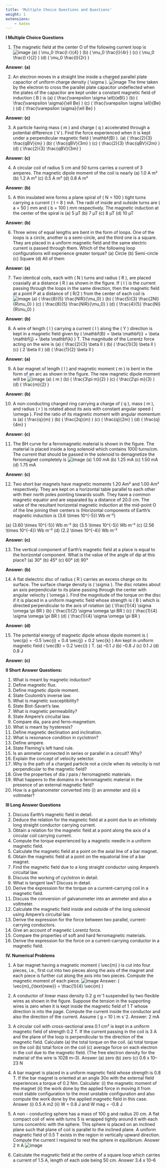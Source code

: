 ```yaml
---
title: 'Multiple Choice Questions and Questions'
weight: 1
extensions:
    - katex
---
```

**I Multiple Choice Questions**

1. The magnetic field at the center O of the following current loop is
![image](mcq1.png)
   (a) \( \mu_0 \frac{I r}{4} \)
   (b) \( \mu_0 \frac{I}{4r} \)
   (c) \( \mu_0 \frac{I r}{2} \)
   (d) \( \mu_0 \frac{I}{2r} \)

**Answer: (a)**

2. An electron moves in a straight line inside a charged parallel plate capacitor of uniform charge density \( \sigma \). 
![image](mcq2.png)
The time taken by the electron to cross the parallel plate capacitor undeflected when the plates of the capacitor are kept under a constant magnetic field of induction \( B \) is
   (a) \( \frac{\varepsilon \sigma \ell}{eBl} \)
   (b) \( \frac{\varepsilon \sigma}{\ell Be} \)
   (c) \( \frac{\varepsilon \sigma \ell}{Be} \)
   (d) \( \frac{\varepsilon \sigma}{\ell Be} \)

**Answer: (c)**

3. A particle having mass \( m \) and charge \( q \) accelerated through a potential difference \( V \). Find the force experienced when it is kept under a perpendicular magnetic field \( \mathbf{B} \).
   (a) \( \frac{2}{3} \frac{qBV}{m} \)
   (b) \( \frac{qBV}{3m} \)
   (c) \( \frac{2}{3} \frac{qBV}{2m} \)
   (d) \( \frac{2}{3} \frac{qBV}{3m} \)

**Answer: (c)**

4. A circular coil of radius 5 cm and 50 turns carries a current of 3 amperes. The magnetic dipole moment of the coil is nearly
   (a) 1.0 A m²
   (b) 1.2 A m²
   (c) 0.5 A m²
   (d) 0.8 A m²

**Answer: (b)**

5. A thin insulated wire forms a plane spiral of \( N = 100 \) tight turns carrying a current \( I = 8 \) mA. The radii of inside and outside turns are \( a = 50 \) mm and \( b = 100 \) mm respectively. The magnetic induction at the center of the spiral is
   (a) 5 µT
   (b) 7 µT
   (c) 8 µT
   (d) 10 µT

**Answer: (b)**

6. Three wires of equal lengths are bent in the form of loops. One of the loops is a circle, another is a semi-circle, and the third one is a square. They are placed in a uniform magnetic field and the same electric current is passed through them. Which of the following loop configurations will experience greater torque?
   (a) Circle
   (b) Semi-circle
   (c) Square
   (d) All of them

**Answer: (a)**

7. Two identical coils, each with \( N \) turns and radius \( R \), are placed coaxially at a distance \( R \) as shown in the figure. If \( I \) is the current passing through the loops in the same direction, then the magnetic field at a point P at a distance of \( R/2 \) from the center of each coil is
![image](mcq7.png)
   (a) \( \frac{8}{5} \frac{NIR}{\mu_0} \)
   (b) \( \frac{5}{3} \frac{2NI}{R\mu_0} \)
   (c) \( \frac{8}{5} \frac{NIR}{\mu_0} \)
   (d) \( \frac{4}{5} \frac{NI}{R\mu_0} \)

**Answer: (b)**

8. A wire of length \( l \) carrying a current \( I \) along the \( Y \) direction is kept in a magnetic field given by \( \mathbf{B} = \beta \mathbf{i} + \beta \mathbf{j} + \beta \mathbf{k} \) T. The magnitude of the Lorentz force acting on the wire is
   (a) \( \frac{2}{3} \beta Il \)
   (b) \( \frac{1}{3} \beta Il \)
   (c) \( 2 \beta Il \)
   (d) \( \frac{1}{2} \beta Il \)

**Answer: (a)**

9. A bar magnet of length \( l \) and magnetic moment \( m \) is bent in the form of an arc as shown in the figure. The new magnetic dipole moment will be
![image](mcq9.png)
   (a) \( m \)
   (b) \( \frac{3\pi m}{2} \)
   (c) \( \frac{2\pi m}{3} \)
   (d) \( \frac{m}{2} \)

**Answer: (b)**

10. A non-conducting charged ring carrying a charge of \( q \), mass \( m \), and radius \( r \) is rotated about its axis with constant angular speed \( \omega \). Find the ratio of its magnetic moment with angular momentum is
   (a) \( \frac{q}{m} \)
   (b) \( \frac{2q}{m} \)
   (c) \( \frac{q}{2m} \)
   (d) \( \frac{q}{4m} \)

**Answer: (c)**

11. The BH curve for a ferromagnetic material is shown in the figure. The material is placed inside a long solenoid which contains 1000 turns/cm. The current that should be passed in the solenoid to demagnetize the ferromagnet completely is
![image](mcq11.png)
   (a) 1.00 mA
   (b) 1.25 mA
   (c) 1.50 mA
   (d) 1.75 mA

**Answer: (c)**

12. Two short bar magnets have magnetic moments 1.20 Am² and 1.00 Am² respectively. They are kept on a horizontal table parallel to each other with their north poles pointing towards south. They have a common magnetic equator and are separated by a distance of 20.0 cm. The value of the resultant horizontal magnetic induction at the mid-point O of the line joining their centers is (Horizontal components of Earth’s magnetic induction is \(3.6 \times 10^{-5}\) Wb m⁻²)

   (a) \(3.60 \times 10^{-5}\) Wb m⁻²
   (b) \(3.5 \times 10^{-5}\) Wb m⁻²
   (c) \(2.56 \times 10^{-4}\) Wb m⁻²
   (d) \(2.2 \times 10^{-4}\) Wb m⁻²

**Answer: (c)**

13. The vertical component of Earth’s magnetic field at a place is equal to the horizontal component. What is the value of the angle of dip at this place?
   (a) 30°
   (b) 45°
   (c) 60°
   (d) 90°

**Answer: (b)**

14. A flat dielectric disc of radius \( R \) carries an excess charge on its surface. The surface charge density is \( \sigma \). The disc rotates about an axis perpendicular to its plane passing through the center with angular velocity \( \omega \). Find the magnitude of the torque on the disc if it is placed in a uniform magnetic field whose strength is \( B \) which is directed perpendicular to the axis of rotation
   (a) \( \frac{1}{4} \sigma \omega \pi BR \)
   (b) \( \frac{1}{2} \sigma \omega \pi BR \)
   (c) \( \frac{1}{4} \sigma \omega \pi BR \)
   (d) \( \frac{1}{4} \sigma \omega \pi BR \)

**Answer: (d)**

15. The potential energy of magnetic dipole whose dipole moment is \( \vec{p} = -0.5 \vec{i} + 0.4 \vec{j} + 0.2 \vec{k} \) Am kept in uniform magnetic field \( \vec{B} = 0.2 \vec{i} \) T.
   (a) –0.1 J
   (b) –0.8 J
   (c) 0.1 J
   (d) 0.8 J

**Answer: (c)**

**II Short Answer Questions:**

1. What is meant by magnetic induction?
2. Define magnetic flux.
3. Define magnetic dipole moment.
4. State Coulomb’s inverse law.
5. What is magnetic susceptibility?
6. State Biot-Savart’s law.
7. What is magnetic permeability?
8. State Ampere’s circuital law.
9. Compare dia, para and ferro-magnetism.
10. What is meant by hysteresis?
11. Define magnetic declination and inclination.
12. What is resonance condition in cyclotron?
13. Define ampere.
14. State Fleming's left hand rule.
15. Is an ammeter connected in series or parallel in a circuit? Why?
16. Explain the concept of velocity selector.
17. Why is the path of a charged particle not a circle when its velocity is not perpendicular to the magnetic field?
18. Give the properties of dia / para / ferromagnetic materials.
19. What happens to the domains in a ferromagnetic material in the presence of an external magnetic field?
20. How is a galvanometer converted into (i) an ammeter and (ii) a voltmeter?

**III Long Answer Questions**

1. Discuss Earth’s magnetic field in detail.
2. Deduce the relation for the magnetic field at a point due to an infinitely long straight conductor carrying current.
3. Obtain a relation for the magnetic field at a point along the axis of a circular coil carrying current.
4. Compute the torque experienced by a magnetic needle in a uniform magnetic field.
5. Calculate the magnetic field at a point on the axial line of a bar magnet.
6. Obtain the magnetic field at a point on the equatorial line of a bar magnet.
7. Find the magnetic field due to a long straight conductor using Ampere’s circuital law.
8. Discuss the working of cyclotron in detail.
9. What is tangent law? Discuss in detail.
10. Derive the expression for the torque on a current-carrying coil in a magnetic field.
11. Discuss the conversion of galvanometer into an ammeter and also a voltmeter.
12. Calculate the magnetic field inside and outside of the long solenoid using Ampere’s circuital law.
13. Derive the expression for the force between two parallel, current-carrying conductors.
14. Give an account of magnetic Lorentz force.
15. Compare the properties of soft and hard ferromagnetic materials.
16. Derive the expression for the force on a current-carrying conductor in a magnetic field.

**IV. Numerical Problems**

1. A bar magnet having a magnetic moment \( \vec{m} \) is cut into four pieces, i.e., first cut into two pieces along the axis of the magnet and each piece is further cut along the axis into two pieces. Compute the magnetic moment of each piece.
![image](nm2.png)
   Answer: \( \vec{m}_{\text{new}} = \frac{1}{4} \vec{m} \)

2. A conductor of linear mass density 0.2 g m⁻1 suspended by two flexible wires as shown in the figure. Suppose the tension in the supporting wires is zero when it is kept inside the magnetic field of 1 T whose direction is into the page. Compute the current inside the conductor and also the direction of the current. Assume \( g = 10 \) m s⁻2.
   Answer: 2 mA

3. A circular coil with cross-sectional area 0.1 cm² is kept in a uniform magnetic field of strength 0.2 T. If the current passing in the coil is 3 A and the plane of the loop is perpendicular to the direction of the magnetic field. Calculate (a) the total torque on the coil.
(a) total torque on the coil
(b) total force on the coil
(c) average force on each electron in the 
coil due to the magnetic field. (The free 
electron density for the material of the wire 
is 1028 m–3).
Answer (a) zero (b) zero (c) 0.6 x 10–23 N
4. A bar magnet is placed in a uniform 
magnetic field whose strength is 0.8 T.
If the bar magnet is oriented at an angle 
30o with the external field experiences a 
torque of 0.2 Nm. Calculate:
 (i) the magnetic moment of the magnet
(ii) the work done by the applied force 
in moving it from most stable configuration 
to the most unstable configuration and 
also compute the work done by the applied 
magnetic field in this case. 
Answer (i) 0.5 A m2 (ii) W = 0.8 J and 
W
mag = -0.8 J
5. A non - conducting sphere has a 
mass of 100 g and radius 20 cm. A flat 
compact coil of wire with turns 5 is
wrapped tightly around it with each 
turns concentric with the sphere. This 
sphere is placed on an inclined plane 
such that plane of coil is parallel to the 
inclined plane. A uniform magnetic 
field of 0.5 T exists in the region in 
vertically upward direction. Compute 
the current I required to rest the sphere 
in equilibrium. Answer
2
π
A
![image](nm5.png)
6. Calculate the magnetic field at the 
centre of a square loop which carries 
a current of 1.5 A, length of each side 
being 50 cm. Answer 3.4 x 10–6 